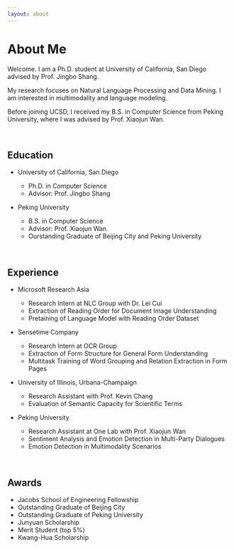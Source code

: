 ```yaml
---
layout: about 
---
```


# About Me

Welcome. I am a Ph.D. student at University of California, San Diego advised by Prof. Jingbo Shang.

My research focuses on Natural Language Processing and Data Mining. I am interested in multimodality and language modeling.

Before joining UCSD, I received my B.S. in Computer Science from Peking University, where I was advised by Prof. Xiaojun Wan.

<br/>

## Education

* University of California, San Diego
  * Ph.D. in Computer Science
  * Advisor: Prof. Jingbo Shang

* Peking University
  * B.S. in Computer Science
  * Advisor: Prof. Xiaojun Wan
  * Ourstanding Graduate of Beijing City and Peking University

<br/>

## Experience

* Microsoft Research Asia
  * Research Intern at NLC Group with Dr. Lei Cui
  * Extraction of Reading Order for Document Image Understanding
  * Pretaining of Language Model with Reading Order Dataset

* Sensetime Company
  * Research Intern at OCR Group
  * Extraction of Form Structure for General Form Understanding
  * Multitask Training of Word Grouping and Relation Extraction in Form Pages

* University of Illinois, Urbana-Champaign
  * Research Assistant with Prof. Kevin Chang
  * Evaluation of Semantic Capacity for Scientific Terms

* Peking University
  * Research Assistant at One Lab with Prof. Xiaojun Wan
  * Sentiment Analysis and Emotion Detection in Multi-Party Dialogues
  * Emotion Detection in Multimodality Scenarios

</br>

## Awards

* Jacobs School of Engineering Fellowship
* Outstanding Graduate of Beijing City
* Outstanding Graduate of Peking University
* Junyuan Scholarship
* Merit Student (top 5%)
* Kwang-Hua Scholarship
